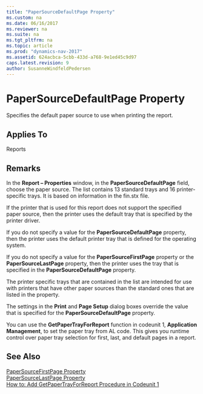 ```yaml
---
title: "PaperSourceDefaultPage Property"
ms.custom: na
ms.date: 06/16/2017
ms.reviewer: na
ms.suite: na
ms.tgt_pltfrm: na
ms.topic: article
ms.prod: "dynamics-nav-2017"
ms.assetid: 624acbca-5cbb-433d-a768-9e1ed45c9d97
caps.latest.revision: 9
author: SusanneWindfeldPedersen
---
```

# PaperSourceDefaultPage Property
Specifies the default paper source to use when printing the report.  
  
## Applies To  
 Reports  
  
## Remarks  
 In the **Report – Properties** window, in the **PaperSourceDefaultPage** field, choose the paper source. The list contains 13 standard trays and 16 printer-specific trays. It is based on information in the fin.stx file.  
  
 If the printer that is used for this report does not support the specified paper source, then the printer uses the default tray that is specified by the printer driver.  
  
 If you do not specify a value for the **PaperSourceDefaultPage** property, then the printer uses the default printer tray that is defined for the operating system.  
  
 If you do not specify a value for the **PaperSourceFirstPage** property or the **PaperSourceLastPage** property, then the printer uses the tray that is specified in the **PaperSourceDefaultPage** property.  
  
 The printer specific trays that are contained in the list are intended for use with printers that have other paper sources than the standard ones that are listed in the property.  
  
 The settings in the **Print** and **Page Setup** dialog boxes override the value that is specified for the **PaperSourceDefaultPage** property.  
  
 You can use the **GetPaperTrayForReport** function in codeunit 1, **Application Management**, to set the paper tray from AL code. This gives you runtime control over paper tray selection for first, last, and default pages in a report.  
  
## See Also  
 [PaperSourceFirstPage Property](devenv-papersourcefirstpage-property.md)   
 [PaperSourceLastPage Property](devenv-papersourcelastpage-property.md)   
 [How to: Add GetPaperTrayForReport Procedure in Codeunit 1](../devenv-How-to--Add-GetPaperTrayForReport-Procedure-in-Codeunit-1.md)